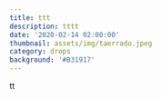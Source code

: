```yaml
---
title: ttt
description: tttt
date: '2020-02-14 02:00:00'
thumbnail: assets/img/taerrado.jpeg
category: drops
background: '#B31917'
---
```

tt
